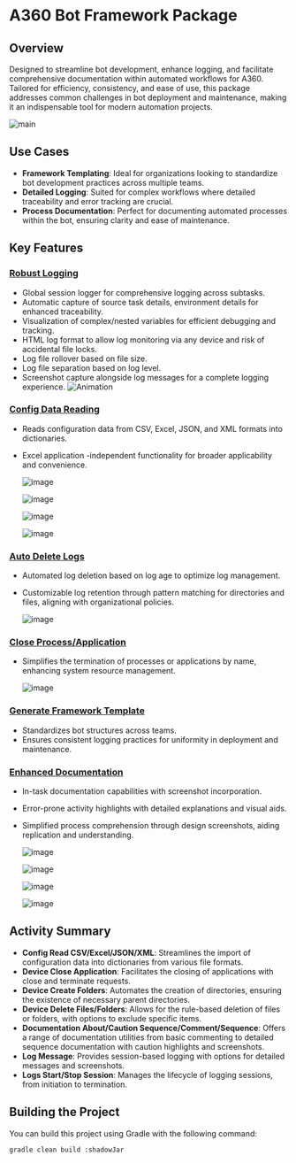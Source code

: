# A360 Bot Framework Package

## Overview
Designed to streamline bot development, enhance logging, and facilitate comprehensive documentation within automated workflows for A360. Tailored for efficiency, consistency, and ease of use, this package addresses common challenges in bot deployment and maintenance, making it an indispensable tool for modern automation projects.

![main](https://github.com/A360-Tools/Bot-Framework/assets/82057278/8d29c730-b988-4721-b375-f937f623f158)

## Use Cases
- **Framework Templating**: Ideal for organizations looking to standardize bot development practices across multiple teams.
- **Detailed Logging**: Suited for complex workflows where detailed traceability and error tracking are crucial.
- **Process Documentation**: Perfect for documenting automated processes within the bot, ensuring clarity and ease of maintenance.

## Key Features

### [Robust Logging](https://github.com/A360-Tools/Bot-Framework/blob/main/docs/logs/LogMessage.md)
- Global session logger for comprehensive logging across subtasks.
- Automatic capture of source task details, environment details for enhanced traceability.
- Visualization of complex/nested variables for efficient debugging and tracking.
- HTML log format to allow log monitoring via any device and risk of accidental file locks.
- Log file rollover based on file size.
- Log file separation based on log level.
- Screenshot capture alongside log messages for a complete logging experience.
![Animation](https://github.com/A360-Tools/Bot-Framework/assets/82057278/6f8c9268-d411-4b62-93c2-74cca016e13e)

### [Config Data Reading](https://github.com/A360-Tools/Bot-Framework/tree/main/docs/config)
- Reads configuration data from CSV, Excel, JSON, and XML formats into dictionaries.
- Excel application -independent functionality for broader applicability and convenience.
  
  ![image](https://github.com/A360-Tools/Bot-Framework/assets/82057278/08014370-a4b5-4001-9736-2e77fcc1bb90)
  
  ![image](https://github.com/A360-Tools/Bot-Framework/assets/82057278/bd3c7888-f318-49e6-bb6d-a90191249d45)
  
  ![image](https://github.com/A360-Tools/Bot-Framework/assets/82057278/800d1bf7-7bda-4a1d-8f1a-6ea7821988bc)
  
  ![image](https://github.com/A360-Tools/Bot-Framework/assets/82057278/68a7dcdd-40d2-4f5f-a78a-21f4da117039)

### [Auto Delete Logs](https://github.com/A360-Tools/Bot-Framework/blob/main/docs/device/DeleteFilesFolders.md)
- Automated log deletion based on log age to optimize log management.
- Customizable log retention through pattern matching for directories and files, aligning with organizational policies.

  ![image](https://github.com/A360-Tools/Bot-Framework/assets/82057278/2606731b-cb4c-482a-9363-ef3b00158f7d)

### [Close Process/Application](https://github.com/A360-Tools/Bot-Framework/blob/main/docs/device/CloseApplications.md)
- Simplifies the termination of processes or applications by name, enhancing system resource management.

  ![image](https://github.com/A360-Tools/Bot-Framework/assets/82057278/144ef622-7068-4a86-8574-4585749628dc)

### [Generate Framework Template](https://github.com/A360-Tools/Bot-Framework/tree/main/docs)
- Standardizes bot structures across teams.
- Ensures consistent logging practices for uniformity in deployment and maintenance.

### [Enhanced Documentation](https://github.com/A360-Tools/Bot-Framework/tree/main/docs/documentation)
- In-task documentation capabilities with screenshot incorporation.
- Error-prone activity highlights with detailed explanations and visual aids.
- Simplified process comprehension through design screenshots, aiding replication and understanding.

  ![image](https://github.com/A360-Tools/Bot-Framework/assets/82057278/f4fc8d69-fddf-4d49-94d0-e68823dfee6e)

  ![image](https://github.com/A360-Tools/Bot-Framework/assets/82057278/235b9976-93c2-4001-9740-08c386ad6597)

  ![image](https://github.com/A360-Tools/Bot-Framework/assets/82057278/9d55028e-740a-433b-a1cb-af7e2d346402)

  ![image](https://github.com/A360-Tools/Bot-Framework/assets/82057278/133d4bf1-1113-42b4-8d7f-184e2e137b5a)


## Activity Summary
- **Config Read CSV/Excel/JSON/XML**: Streamlines the import of configuration data into dictionaries from various file formats.
- **Device Close Application**: Facilitates the closing of applications with close and terminate requests.
- **Device Create Folders**: Automates the creation of directories, ensuring the existence of necessary parent directories.
- **Device Delete Files/Folders**: Allows for the rule-based deletion of files or folders, with options to exclude specific items.
- **Documentation About/Caution Sequence/Comment/Sequence**: Offers a range of documentation utilities from basic commenting to detailed sequence documentation with caution highlights and screenshots.
- **Log Message**: Provides session-based logging with options for detailed messages and screenshots.
- **Logs Start/Stop Session**: Manages the lifecycle of logging sessions, from initiation to termination.

## Building the Project
You can build this project using Gradle with the following command:

```bash
gradle clean build :shadowJar
```

